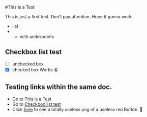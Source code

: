 #This is a Test

This is just a first test. Don't pay attention.
Hope it gonna work.
- list
- - with underpoints 

## Checkbox list test 
- [ ] unchecked box
- [x] checked box
 Works 🏄

## Testing links within the same doc. 

- Go to [This is a Test](#This-is-a-test)
- Go to [Checkbox list test](#Checkbox-list-test) 
- Click [here](https://m.gjcdn.net/game-thumbnail/500/373375-crop8_23_787_461-f8iczend-v4.png) to see a totally useless png of a useless red Button. 🔴
